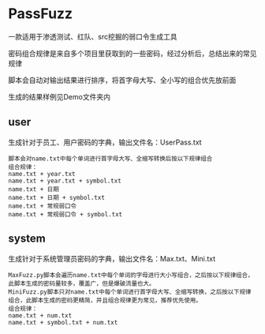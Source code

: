 # PassFuzz
一款适用于渗透测试、红队、src挖掘的弱口令生成工具

密码组合规律是来自多个项目里获取到的一些密码，经过分析后，总结出来的常见规律

脚本会自动对输出结果进行排序，将首字母大写、全小写的组合优先放前面

生成的结果样例见Demo文件夹内
## user
生成针对于员工、用户密码的字典，输出文件名：UserPass.txt
```
脚本会对name.txt中每个单词进行首字母大写、全缩写转换后按以下规律组合
组合规律：
name.txt + year.txt
name.txt + year.txt + symbol.txt
name.txt + 日期
name.txt + 日期 + symbol.txt
name.txt + 常规弱口令
name.txt + 常规弱口令 + symbol.txt
```
## system
生成针对于系统管理员密码的字典，输出文件名：Max.txt、Mini.txt
```
MaxFuzz.py脚本会遍历name.txt中每个单词的字母进行大小写组合，之后按以下规律组合，此脚本生成的密码量较多，覆盖广，但是爆破流量也大。
MiniFuzz.py脚本只对name.txt中每个单词进行首字母大写、全缩写转换，之后按以下规律组合，此脚本生成的密码更精简，并且组合规律更为常见，推荐优先使用。
组合规律：
name.txt + num.txt
name.txt + symbol.txt + num.txt
```
